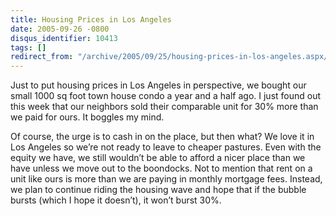 ```yaml
---
title: Housing Prices in Los Angeles
date: 2005-09-26 -0800
disqus_identifier: 10413
tags: []
redirect_from: "/archive/2005/09/25/housing-prices-in-los-angeles.aspx/"
---
```


Just to put housing prices in Los Angeles in perspective, we bought our
small 1000 sq foot town house condo a year and a half ago. I just found
out this week that our neighbors sold their comparable unit for 30% more
than we paid for ours. It boggles my mind.

Of course, the urge is to cash in on the place, but then what? We love
it in Los Angeles so we’re not ready to leave to cheaper pastures. Even
with the equity we have, we still wouldn’t be able to afford a nicer
place than we have unless we move out to the boondocks. Not to mention
that rent on a unit like ours is more than we are paying in monthly
mortgage fees. Instead, we plan to continue riding the housing wave and
hope that if the bubble bursts (which I hope it doesn’t), it won’t burst
30%.

